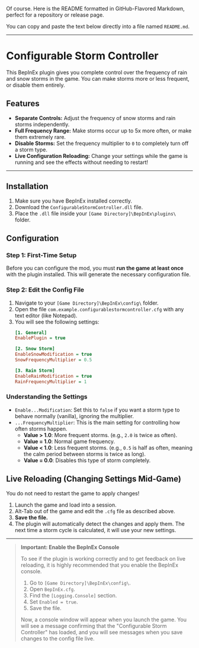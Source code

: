 Of course. Here is the README formatted in GitHub-Flavored Markdown, perfect for a repository or release page.

You can copy and paste the text below directly into a file named `README.md`.

---

# Configurable Storm Controller

This BepInEx plugin gives you complete control over the frequency of rain and snow storms in the game. You can make storms more or less frequent, or disable them entirely.

## Features
*   **Separate Controls:** Adjust the frequency of snow storms and rain storms independently.
*   **Full Frequency Range:** Make storms occur up to 5x more often, or make them extremely rare.
*   **Disable Storms:** Set the frequency multiplier to `0` to completely turn off a storm type.
*   **Live Configuration Reloading:** Change your settings while the game is running and see the effects without needing to restart!

---

## Installation

1.  Make sure you have BepInEx installed correctly.
2.  Download the `ConfigurableStormController.dll` file.
3.  Place the `.dll` file inside your `[Game Directory]\BepInEx\plugins\` folder.

## Configuration

### Step 1: First-Time Setup

Before you can configure the mod, you must **run the game at least once** with the plugin installed. This will generate the necessary configuration file.

### Step 2: Edit the Config File

1.  Navigate to your `[Game Directory]\BepInEx\config\` folder.
2.  Open the file `com.example.configurablestormcontroller.cfg` with any text editor (like Notepad).
3.  You will see the following settings:
    ```ini
    [1. General]
    EnablePlugin = true

    [2. Snow Storm]
    EnableSnowModification = true
    SnowFrequencyMultiplier = 0.5

    [3. Rain Storm]
    EnableRainModification = true
    RainFrequencyMultiplier = 1
    ```

### Understanding the Settings

*   `Enable...Modification`: Set this to `false` if you want a storm type to behave normally (vanilla), ignoring the multiplier.
*   `...FrequencyMultiplier`: This is the main setting for controlling how often storms happen.
    *   **Value > 1.0**: More frequent storms. (e.g., `2.0` is twice as often).
    *   **Value = 1.0**: Normal game frequency.
    *   **Value < 1.0**: Less frequent storms. (e.g., `0.5` is half as often, meaning the calm period between storms is twice as long).
    *   **Value = 0.0**: Disables this type of storm completely.

## Live Reloading (Changing Settings Mid-Game)

You do not need to restart the game to apply changes!

1.  Launch the game and load into a session.
2.  Alt-Tab out of the game and edit the `.cfg` file as described above.
3.  **Save the file.**
4.  The plugin will automatically detect the changes and apply them. The next time a storm cycle is calculated, it will use your new settings.

---

> **Important: Enable the BepInEx Console**
>
> To see if the plugin is working correctly and to get feedback on live reloading, it is highly recommended that you enable the BepInEx console.
>
> 1.  Go to `[Game Directory]\BepInEx\config\`.
> 2.  Open `BepInEx.cfg`.
> 3.  Find the `[Logging.Console]` section.
> 4.  Set `Enabled = true`.
> 5.  Save the file.
>
> Now, a console window will appear when you launch the game. You will see a message confirming that the "Configurable Storm Controller" has loaded, and you will see messages when you save changes to the config file live.
